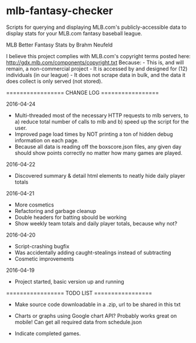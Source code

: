 # mlb-fantasy-checker
Scripts for querying and displaying MLB.com's publicly-accessible data to display stats for your MLB.com fantasy baseball league. 

MLB Better Fantasy Stats by Brahm Neufeld

I believe this project complies with MLB.com's copyright terms posted here:
http://gdx.mlb.com/components/copyright.txt
Because:
	- This is, and will remain, a non-commercial project
	- It is accessed by and designed for (12) individuals (in our league)
	- It does not scrape data in bulk, and the data it does collect is 
	  only served (not stored).
	  
================= CHANGE LOG =================

2016-04-24
- Multi-threaded most of the necessary HTTP requests to 
mlb servers, to a) reduce total number of calls to mlb and b) speed
up the script for the user. 
- Improved page load times by NOT printing a ton of hidden debug 
information on each page. 
- Because all data is reading off the boxscore.json files, any given
day should show points correctly no matter how many games are played. 

2016-04-22
- Discovered summary & detail html elements to neatly hide 
daily player totals

2016-04-21
- More cosmetics
- Refactoring and garbage cleanup
- Double headers for batting sbould be working
- Show weekly team totals and daily player totals, because why not? 

2016-04-20 
- Script-crashing bugfix 
- Was accidentally adding caught-stealings instead of subtracting
- Cosmetic improvements 

2016-04-19
- Project started, basic version up and running 
	
================= TODO LIST =================

- Make source code downloadable in a .zip, url to be shared in this txt

- Charts or graphs using Google chart API? Probably works great on mobile! 
Can get all required data from schedule.json

- Indicate completed games.
